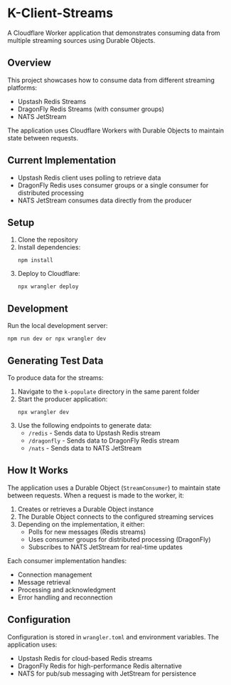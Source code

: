 # K-Client-Streams

A Cloudflare Worker application that demonstrates consuming data from multiple streaming sources using Durable Objects.

## Overview

This project showcases how to consume data from different streaming platforms:
- Upstash Redis Streams
- DragonFly Redis Streams (with consumer groups)
- NATS JetStream

The application uses Cloudflare Workers with Durable Objects to maintain state between requests.

## Current Implementation
- Upstash Redis client uses polling to retrieve data
- DragonFly Redis uses consumer groups or a single consumer for distributed processing
- NATS JetStream consumes data directly from the producer

## Setup

1. Clone the repository
2. Install dependencies:
   ```
   npm install
   ```
3. Deploy to Cloudflare:
   ```
   npx wrangler deploy
   ```

## Development

Run the local development server:
```
npm run dev or npx wrangler dev
```

## Generating Test Data

To produce data for the streams:

1. Navigate to the `k-populate` directory in the same parent folder
2. Start the producer application:
   ```
   npx wrangler dev
   ```
3. Use the following endpoints to generate data:
   - `/redis` - Sends data to Upstash Redis stream
   - `/dragonfly` - Sends data to DragonFly Redis stream
   - `/nats` - Sends data to NATS JetStream

## How It Works

The application uses a Durable Object (`StreamConsumer`) to maintain state between requests. When a request is made to the worker, it:

1. Creates or retrieves a Durable Object instance
2. The Durable Object connects to the configured streaming services
3. Depending on the implementation, it either:
   - Polls for new messages (Redis streams)
   - Uses consumer groups for distributed processing (DragonFly)
   - Subscribes to NATS JetStream for real-time updates

Each consumer implementation handles:
- Connection management
- Message retrieval
- Processing and acknowledgment
- Error handling and reconnection

## Configuration

Configuration is stored in `wrangler.toml` and environment variables. The application uses:
- Upstash Redis for cloud-based Redis streams
- DragonFly Redis for high-performance Redis alternative
- NATS for pub/sub messaging with JetStream for persistence